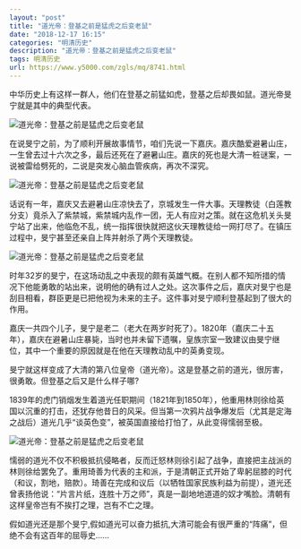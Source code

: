 ```yaml
---
layout: "post"
title: "道光帝：登基之前是猛虎之后变老鼠"
date: "2018-12-17 16:15"
categories: "明清历史"
description: "道光帝：登基之前是猛虎之后变老鼠"
tags: 明清历史
url: https://www.y5000.com/zgls/mq/8741.html
---
```






中华历史上有这样一群人，他们在登基之前猛如虎，登基之后却畏如鼠。道光帝旻宁就是其中的典型代表。

![道光帝：登基之前是猛虎之后变老鼠](/uploads/allimg/161229/6-16122915231T33.JPG)

在说旻宁之前，为了顺利开展故事情节，咱们先说一下嘉庆。嘉庆酷爱避暑山庄，一生曾去过十六次之多，最后还死在了避暑山庄。嘉庆的死也是大清一桩谜案，一说被雷给劈死的，二说是突发心脑血管疾病，再次不深究。

![道光帝：登基之前是猛虎之后变老鼠](/uploads/allimg/161229/6-16122915234LJ.JPG)

话说有一年，嘉庆又去避暑山庄凉快去了，京城发生一件大事。天理教徒（白莲教分支）竟杀入了紫禁城，紫禁城内乱作一团，无人有应对之策。就在这危机关头旻宁站了出来，他临危不乱，统一指挥很快就把这伙天理教徒给一网打尽了。在镇压过程中，旻宁甚至还亲自上阵并射杀了两个天理教徒。

![道光帝：登基之前是猛虎之后变老鼠](/uploads/allimg/161229/6-16122915241C19.JPG)

时年32岁的旻宁，在这场动乱之中表现的颇有英雄气概。在别人都不知所措的情况下他能勇敢的站出来，说明他的确有过人之处。这次事件之后，嘉庆对旻宁也是刮目相看，群臣更是已把他视为未来的主子。这件事对旻宁顺利登基起到了很大的作用。

嘉庆一共四个儿子，旻宁是老二（老大在两岁时死了）。1820年（嘉庆二十五年），嘉庆在避暑山庄暴毙，当时也并未留下遗嘱，皇族宗室一致建议由旻宁继位，其中一个重要的原因就是在他在天理教动乱中的英勇变现。

旻宁就这样变成了大清的第八位皇帝（道光帝）。这是登基之前的道光，很厉害，很勇敢。但登基之后又是什么样子哪?

1839年的虎门销烟发生着道光任职期间（1821年到1850年），他重用林则徐给英国以沉重的打击，还犹存他昔日的风采。但当第一次鸦片战争爆发后（尤其是定海之战后）道光几乎“谈英色变”，被英国直接给打怕了，从此变得懦弱至极。

![道光帝：登基之前是猛虎之后变老鼠](/uploads/allimg/161229/6-16122915245H39.JPG)

懦弱的道光不仅不积极抵抗侵略者，反而迁怒林则徐引起了战争，直接把主战派的林则徐给罢免了。重用琦善为代表的主和派，于是清朝正式开始了卑躬屈膝的时代（和议，割地，赔款）。琦善在完成和议后（以牺牲国家民族利益为前提），道光还曾表扬他说：“片言片纸，连胜十万之师”，真是一副地地道道的奴才嘴脸。清朝有这样皇帝岂有不挨打之理，岂有不亡之理。

假如道光还是那个旻宁,假如道光可以奋力抵抗,大清可能会有很严重的“阵痛”，但绝不会有这百年的屈辱史……
